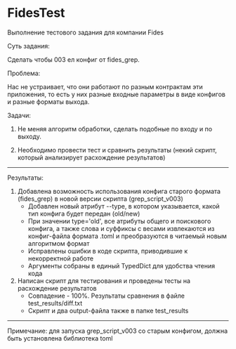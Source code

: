 # FidesTest
Выполнение тестового задания для компании Fides

Суть задания:

Сделать чтобы 003 ел конфиг от fides_grep. 

Проблема:

Нас не устраивает, что они работают по разным контрактам эти приложения, то есть у них разные входные параметры в виде конфигов и разные форматы выхода. 

Задачи:

1. Не меняя алгоритм обработки, сделать подобные по входу и по выходу.

2. Необходимо провести тест и сравнить результаты (некий скрипт, который анализирует расхождение результатов)

--------------------------------------------------------------------------------------------------------------------
Результаты:
1. Добавлена возможность использования конфига старого формата (fides_grep) в новой версии скрипта (grep_script_v003)
   - Добавлен новый атрибут --type, в котором указывается, какой тип конфига будет передан (old/new)
   - При значении type='old', все атрибуты общего и поискового конфига, а также слова и суффиксы с весами извлекаются из конфиг-файла формата .toml и преобразуются в читаемый новым алгоритмом формат
   - Исправлены ошибки в коде скрипта, приводившие к некорректной работе
   - Аргументы собраны в единый TypedDict для удобства чтения кода
2. Написан скрипт для тестирования и проведены тесты на расхождение результатов
   - Совпадение - 100%. Результаты сравнения в файле test_results/diff.txt
   - Скрипт и два output-файла также в папке test_results

--------------------------------------------------------------------------------------------------------------------
Примечание: для запуска grep_script_v003 со старым конфигом, должна быть установлена библиотека toml
